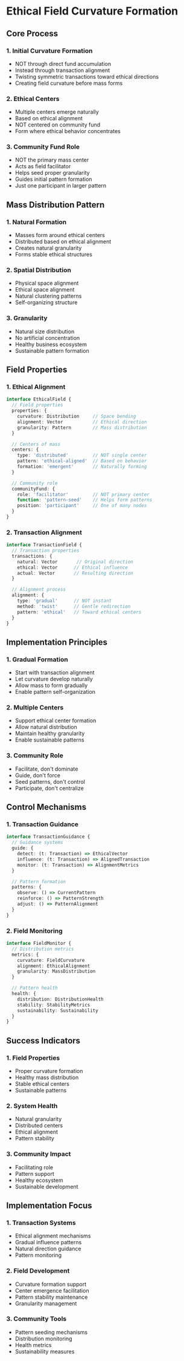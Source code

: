 # Ethical Field Curvature Formation

## Core Process

### 1. Initial Curvature Formation

- NOT through direct fund accumulation
- Instead through transaction alignment
- Twisting symmetric transactions toward ethical directions
- Creating field curvature before mass forms

### 2. Ethical Centers

- Multiple centers emerge naturally
- Based on ethical alignment
- NOT centered on community fund
- Form where ethical behavior concentrates

### 3. Community Fund Role

- NOT the primary mass center
- Acts as field facilitator
- Helps seed proper granularity
- Guides initial pattern formation
- Just one participant in larger pattern

## Mass Distribution Pattern

### 1. Natural Formation

- Masses form around ethical centers
- Distributed based on ethical alignment
- Creates natural granularity
- Forms stable ethical structures

### 2. Spatial Distribution

- Physical space alignment
- Ethical space alignment
- Natural clustering patterns
- Self-organizing structure

### 3. Granularity

- Natural size distribution
- No artificial concentration
- Healthy business ecosystem
- Sustainable pattern formation

## Field Properties

### 1. Ethical Alignment

```typescript
interface EthicalField {
  // Field properties
  properties: {
    curvature: Distribution     // Space bending
    alignment: Vector           // Ethical direction
    granularity: Pattern        // Mass distribution
  }

  // Centers of mass
  centers: {
    type: 'distributed'         // NOT single center
    pattern: 'ethical-aligned'  // Based on behavior
    formation: 'emergent'       // Naturally forming
  }

  // Community role
  communityFund: {
    role: 'facilitator'         // NOT primary center
    function: 'pattern-seed'    // Helps form patterns
    position: 'participant'     // One of many nodes
  }
}
```

### 2. Transaction Alignment

```typescript
interface TransactionField {
  // Transaction properties
  transactions: {
    natural: Vector       // Original direction
    ethical: Vector      // Ethical influence
    actual: Vector       // Resulting direction
  }

  // Alignment process
  alignment: {
    type: 'gradual'      // NOT instant
    method: 'twist'      // Gentle redirection
    pattern: 'ethical'   // Toward ethical centers
  }
}
```

## Implementation Principles

### 1. Gradual Formation

- Start with transaction alignment
- Let curvature develop naturally
- Allow mass to form gradually
- Enable pattern self-organization

### 2. Multiple Centers

- Support ethical center formation
- Allow natural distribution
- Maintain healthy granularity
- Enable sustainable patterns

### 3. Community Role

- Facilitate, don't dominate
- Guide, don't force
- Seed patterns, don't control
- Participate, don't centralize

## Control Mechanisms

### 1. Transaction Guidance

```typescript
interface TransactionGuidance {
  // Guidance systems
  guide: {
    detect: (t: Transaction) => EthicalVector
    influence: (t: Transaction) => AlignedTransaction
    monitor: (t: Transaction) => AlignmentMetrics
  }

  // Pattern formation
  patterns: {
    observe: () => CurrentPattern
    reinforce: () => PatternStrength
    adjust: () => PatternAlignment
  }
}
```

### 2. Field Monitoring

```typescript
interface FieldMonitor {
  // Distribution metrics
  metrics: {
    curvature: FieldCurvature
    alignment: EthicalAlignment
    granularity: MassDistribution
  }

  // Pattern health
  health: {
    distribution: DistributionHealth
    stability: StabilityMetrics
    sustainability: Sustainability
  }
}
```

## Success Indicators

### 1. Field Properties

- Proper curvature formation
- Healthy mass distribution
- Stable ethical centers
- Sustainable patterns

### 2. System Health

- Natural granularity
- Distributed centers
- Ethical alignment
- Pattern stability

### 3. Community Impact

- Facilitating role
- Pattern support
- Healthy ecosystem
- Sustainable development

## Implementation Focus

### 1. Transaction Systems

- Ethical alignment mechanisms
- Gradual influence patterns
- Natural direction guidance
- Pattern monitoring

### 2. Field Development

- Curvature formation support
- Center emergence facilitation
- Pattern stability maintenance
- Granularity management

### 3. Community Tools

- Pattern seeding mechanisms
- Distribution monitoring
- Health metrics
- Sustainability measures